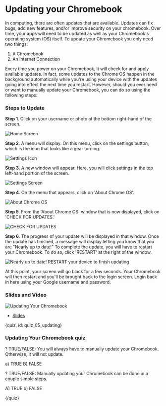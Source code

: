 # Updating your Chromebook

In computing, there are often updates that are available. Updates can fix bugs, add new features, and/or improve security on your chromebook. Over time, your apps will need to be updated as well as your Chromebook's operating system (OS) itself. To update your Chromebook you only need two things:

1. A Chromebook
2. An Internet Connection

Every time you power on your Chromebook, it will check for and apply available updates. In fact, some updates to the Chrome OS happen in the background automatically while you're using your device with the updates going into effect the next time you restart. However, should you ever need or want to manually update your Chromebook, you can do so using the following steps:


### Steps to Update

**Step 1**. Click on your username or photo at the bottom right-hand of the screen.

![Home Screen](images/05_updating/05_gettingstarted_updating-1.png)

**Step 2**. A menu will display. On this menu, click on the settings button, which is the icon that looks like a gear turning.

![Settings Icon](images/05_updating/05_gettingstarted_updating-3.png)

**Step 3**. A new window will appear. Here, you will click settings in the top left-hand portion of the screen.

![Settings Screen](images/05_updating/05_gettingstarted_updating-4.png)

**Step 4**. On the menu that appears, click on 'About Chrome OS'. 

![About Chrome OS](images/05_updating/05_gettingstarted_updating-5.png)

**Step 5**. From the 'About Chrome OS' window that is now displayed, click on 'CHECK FOR UPDATES.' 

![CHECK FOR UPDATES](images/05_updating/05_gettingstarted_updating-6.png)

**Step 6**. The progress of your update will be displayed in that window. Once the update has finished, a message will display letting you know that you are "Nearly up to date!" To complete the update, you will have to restart your Chromebook. To do so, click 'RESTART' at the right of the window.

![Nearly up to date! RESTART your device to finish updating](images/05_updating/05_gettingstarted_updating-8.png)

At this point, your screen will go black for a few seconds. Your Chromebook will then restart and you'll be brought back to the login screen. Login back in here using your Google username and password.  

### Slides and Video

![Updating Your Chromebook](https://youtu.be/UDYbOEp8Y3s)

* [Slides](https://docs.google.com/presentation/d/1ypTp6aMvOIW9vlMDaeLEML4GIMaSKu2gn5o_QrtOE_o/edit?usp=sharing)


{quiz, id: quiz_05_updating}

### Updating Your Chromebook quiz

? TRUE/FALSE: You will always have to manually update your Chromebook. Otherwise, it will not update.

a) TRUE
B) FALSE

? TRUE/FALSE: Manually updating your Chromebook can be done in a couple simple steps.

A) TRUE
b) FALSE


{/quiz}

